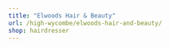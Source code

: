 ```yaml
---
title: "Elwoods Hair & Beauty"
url: /high-wycombe/elwoods-hair-and-beauty/
shop: hairdresser
---
```

